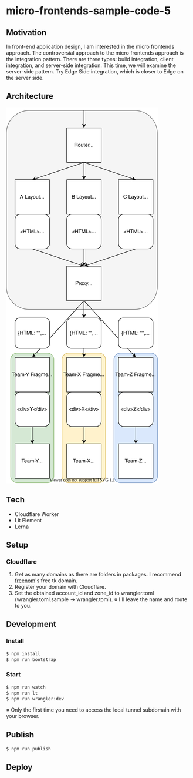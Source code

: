 # micro-frontends-sample-code-5
## Motivation

In front-end application design, I am interested in the micro frontends approach.
The controversial approach to the micro frontends approach is the integration pattern.
There are three types: build integration, client integration, and server-side integration.
This time, we will examine the server-side pattern. 
Try Edge Side integration, which is closer to Edge on the server side.

## Architecture

![overview](./overview.svg)

## Tech

* Cloudflare Worker
* Lit Element
* Lerna

## Setup
### Cloudflare

1. Get as many domains as there are folders in packages. I recommend [freenom](https://freenom.com/)'s free tk domain.
2. Register your domain with Cloudflare.
3. Set the obtained account_id and zone_id to wrangler.toml (wrangler.toml.sample → wrangler.toml). ※ I'll leave the name and route to you.

## Development
### Install

```
$ npm install
$ npm run bootstrap
```

### Start

```
$ npm run watch
$ npm run lt
$ npm run wrangler:dev
```

※ Only the first time you need to access the local tunnel subdomain with your browser.

## Publish

```
$ npm run publish
```



## Deploy

